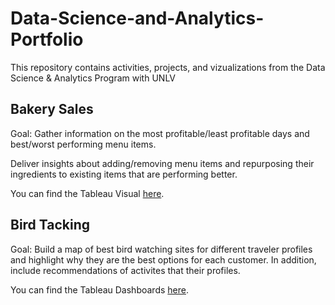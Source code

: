 # Data-Science-and-Analytics-Portfolio
This repository contains activities, projects, and vizualizations from the Data Science &amp; Analytics Program with UNLV

## Bakery Sales
Goal: Gather information on the most profitable/least profitable days and best/worst performing menu items.

Deliver insights about adding/removing menu items and repurposing their ingredients to existing items that are performing better.

You can find the Tableau Visual [here](https://public.tableau.com/app/profile/marc.levi.yu.asensi/viz/BakerySalesKPI/DigitalDash).

## Bird Tacking
Goal: Build a map of best bird watching sites for different traveler profiles and highlight why they are the best options for each customer. In addition, include recommendations of activites that their profiles.

You can find the Tableau Dashboards [here](https://public.tableau.com/app/profile/marc.levi.yu.asensi/viz/BirdTracking/LonerDash).
